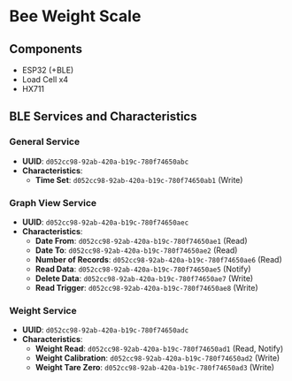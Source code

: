 # Bee Weight Scale

## Components

- ESP32 (+BLE)
- Load Cell x4
- HX711

## BLE Services and Characteristics
### General Service
- **UUID**: `d052cc98-92ab-420a-b19c-780f74650abc`
- **Characteristics**:
  - **Time Set**: `d052cc98-92ab-420a-b19c-780f74650ab1` (Write)

### Graph View Service
- **UUID**: `d052cc98-92ab-420a-b19c-780f74650aec`
- **Characteristics**:
  - **Date From**: `d052cc98-92ab-420a-b19c-780f74650ae1` (Read)
  - **Date To**: `d052cc98-92ab-420a-b19c-780f74650ae2` (Read)
  - **Number of Records**: `d052cc98-92ab-420a-b19c-780f74650ae6` (Read)
  - **Read Data**: `d052cc98-92ab-420a-b19c-780f74650ae5` (Notify)
  - **Delete Data**: `d052cc98-92ab-420a-b19c-780f74650ae7` (Write)
  - **Read Trigger**: `d052cc98-92ab-420a-b19c-780f74650ae8` (Write)

### Weight Service
- **UUID**: `d052cc98-92ab-420a-b19c-780f74650adc`
- **Characteristics**:
  - **Weight Read**: `d052cc98-92ab-420a-b19c-780f74650ad1` (Read, Notify)
  - **Weight Calibration**: `d052cc98-92ab-420a-b19c-780f74650ad2` (Write)
  - **Weight Tare Zero**: `d052cc98-92ab-420a-b19c-780f74650ad3` (Write)
